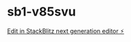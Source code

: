 # sb1-v85svu

[Edit in StackBlitz next generation editor ⚡️](https://stackblitz.com/~/github.com/bazebanzea/sb1-v85svu)